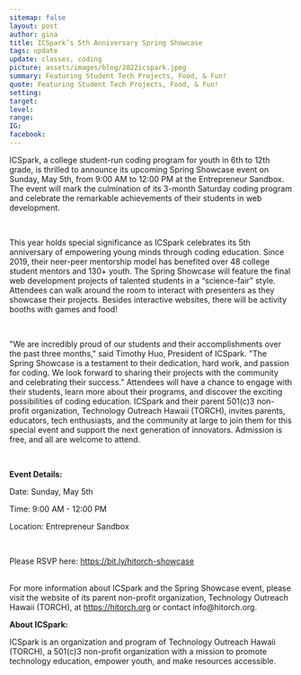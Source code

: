 ```yaml
---
sitemap: false
layout: post
author: gina
title: ICSpark’s 5th Anniversary Spring Showcase
tags: update
update: classes, coding
picture: assets/images/blog/2022icspark.jpeg
summary: Featuring Student Tech Projects, Food, & Fun! 
quote: Featuring Student Tech Projects, Food, & Fun! 
setting:
target:
level:
range:
IG:
facebook:
---
```


ICSpark, a college student-run coding program for youth in 6th to 12th grade, is thrilled to announce its upcoming Spring Showcase event on Sunday, May 5th, from 9:00 AM to 12:00 PM at the Entrepreneur Sandbox. The event will mark the culmination of its 3-month Saturday coding program and celebrate the remarkable achievements of their students in web development.

<br/>

This year holds special significance as ICSpark celebrates its 5th anniversary of empowering young minds through coding education. Since 2019, their neer-peer mentorship model has benefited over 48 college student mentors and 130+ youth. 
The Spring Showcase will feature the final web development projects of talented students in a “science-fair” style. Attendees can walk around the room to interact with presenters as they showcase their projects. Besides interactive websites, there will be activity booths with games and food! 

<br/>

"We are incredibly proud of our students and their accomplishments over the past three months," said Timothy Huo, President of ICSpark. "The Spring Showcase is a testament to their dedication, hard work, and passion for coding. We look forward to sharing their projects with the community and celebrating their success."
Attendees will have a chance to engage with their students, learn more about their programs, and discover the exciting possibilities of coding education. ICSpark and their parent 501(c)3 non-profit organization, Technology Outreach Hawaii (TORCH), invites parents, educators, tech enthusiasts, and the community at large to join them for this special event and support the next generation of innovators. Admission is free, and all are welcome to attend.

<br/>

<strong>Event Details:</strong>

Date: Sunday, May 5th

Time: 9:00 AM - 12:00 PM

Location: Entrepreneur Sandbox 

<br/>

Please RSVP here: <a target="_blank" href="https://bit.ly/hitorch-showcase">https://bit.ly/hitorch-showcase</a>

<br/>
For more information about ICSpark and the Spring Showcase event, please visit the website of its parent non-profit organization, Technology Outreach Hawaii (TORCH), at <a href="https://hitorch.org">https://hitorch.org</a> or contact info@hitorch.org.

<br/>

<strong>About ICSpark:</strong>

ICSpark is an organization and program of Technology Outreach Hawaii (TORCH), a 501(c)3 non-profit organization with a mission to promote technology education, empower youth, and make resources accessible.  
